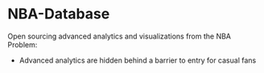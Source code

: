 # NBA-Database
Open sourcing advanced analytics and visualizations from the NBA
Problem: 
- Advanced analytics are hidden behind a barrier to entry for casual fans